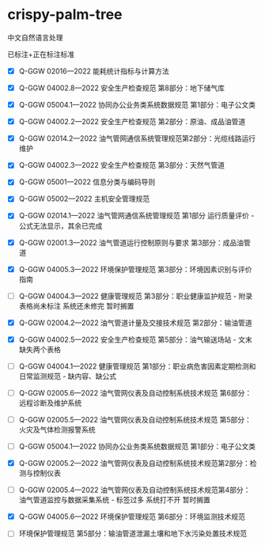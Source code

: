 # crispy-palm-tree
中文自然语言处理

已标注+正在标注标准


- [x] Q-GGW 02016—2022 能耗统计指标与计算方法
- [x] Q-GGW 04002.8—2022 安全生产检查规范 第8部分：地下储气库
- [x] Q-GGW 05004.1—2022 协同办公业务类系统数据规范 第1部分：电子公文类
- [x] Q-GGW 04002.2—2022 安全生产检查规范 第2部分：原油、成品油管道
- [x] Q-GGW 02014.2—2022 油气管网通信系统管理规范第2部分：光缆线路运行维护
- [x] Q-GGW 04002.3—2022 安全生产检查规范 第3部分：天然气管道
- [x] Q-GGW 05001—2022 信息分类与编码导则
- [x] Q-GGW 05002—2022 主机安全管理规范
- [x] Q-GGW 02014.1—2022 油气管网通信系统管理规范 第1部分 运行质量评价 - 公式无法显示，其余已完成
- [x] Q-GGW 02001.3—2022 油气管道运行控制原则与要求 第3部分：成品油管道
- [x] Q-GGW 04005.3—2022 环境保护管理规范 第3部分：环境因素识别与评价指南


- [ ] Q-GGW 04004.3—2022 健康管理规范 第3部分：职业健康监护规范 - 附录表格尚未标注 系统还未修完 暂时搁置 
- [x] Q-GGW 02004.2—2022 油气管道计量及交接技术规范 第2部分：输油管道
- [x] Q-GGW 04002.5—2022 安全生产检查规范 第5部分：油气输送场站 - 文末缺失两个表格
- [ ] Q-GGW 04004.1—2022 健康管理规范 第1部分：职业病危害因素定期检测和日常监测规范 - 缺内容、缺公式
- [ ] Q-GGW 02005.6—2022 油气管网仪表及自动控制系统技术规范 第6部分：远程诊断及维护系统


- [ ] Q-GGW 02005.5—2022 油气管网仪表及自动控制系统技术规范 第5部分：火灾及气体检测报警系统
- [ ] Q-GGW 05004.1—2022 协同办公业务类系统数据规范 第1部分：电子公文类
- [x] Q-GGW 02005.2—2022 油气管网仪表及自动控制系统技术规范第2部分：检测与控制仪表
- [ ] Q-GGW 02005.4—2022 油气管网仪表及自动控制系统技术规范第4部分：油气管道监控与数据采集系统 - 标签过多 系统打不开 暂时搁置
- [x] Q-GGW 04005.6—2022 环境保护管理规范 第6部分：环境监测技术规范
- [ ] 环境保护管理规范 第5部分：输油管道泄漏土壤和地下水污染处置技术规范


